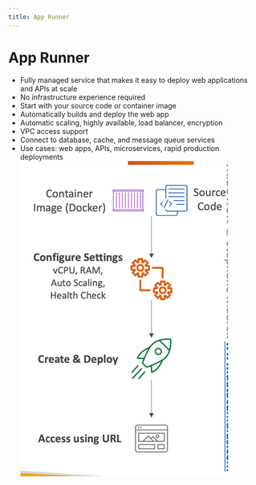 ```yaml
---
title: App Runner
---
```

# App Runner
- Fully managed service that makes it easy to deploy web applications and APls at scale
- No infrastructure experience required
- Start with your source code or container image
- Automatically builds and deploy the web app
- Automatic scaling, highly available, load balancer, encryption
- VPC access support
- Connect to database, cache, and message queue services
- Use cases: web apps, APls, microservices, rapid production deployments
![img.png](App-runner.png)

